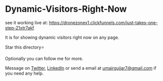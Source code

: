 # Dynamic-Visitors-Right-Now
see it working live at: https://dronezonex1.clickfunnels.com/just-takes-one-step-21xtr7akf

It is for showing dynamic visitors right now on any page.

Star this directory:star:

Optionally you can follow me for more.

Message on [Twitter](https://twitter.com/MrUmairGujjar), [LinkedIn](https://www.linkedin.com/in/umairgujjar/) or send a email at [umairgujjar7@gmail.com](mailto:umairgujjar7@gmail.com) if you need any help.
